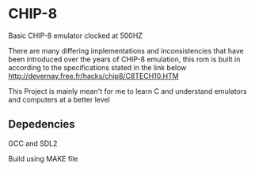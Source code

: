 # CHIP-8

Basic CHIP-8 emulator clocked at 500HZ

There are many differing implementations and inconsistencies that have been introduced over the years of CHIP-8 emulation, this rom is built in according to the specifications stated in the link below
http://devernay.free.fr/hacks/chip8/C8TECH10.HTM

This Project is mainly mean't for me to learn C and understand emulators and computers at a better level

## Depedencies

GCC and SDL2

Build using MAKE file
